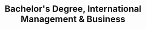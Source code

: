 ---
title: Bachelor's Degree, International Management & Business
organization: Radboud University
location: Nijmegen, NL
start: 2017-08-16
end: 2018-06-15
---